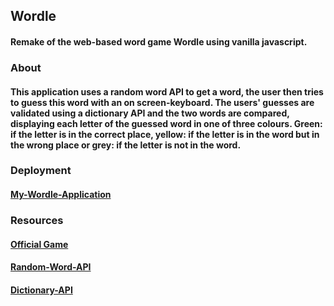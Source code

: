 ## Wordle
#### Remake of the web-based word game Wordle using vanilla javascript.
### About
#### This application uses a random word API to get a word, the user then tries to guess this word with an on screen-keyboard. The users' guesses are validated using a dictionary API and the two words are compared, displaying each letter of the guessed word in one of three colours. Green: if the letter is in the correct place, yellow: if the letter is in the word but in the wrong place or grey: if the letter is not in the word.
####
### Deployment
#### [My-Wordle-Application](https://ethanrussell98.github.io/Wordle/)
### Resources
#### [Official Game](https://www.nytimes.com/games/wordle/index.html)
#### [Random-Word-API](https://random-word-api.herokuapp.com/home)
#### [Dictionary-API](https://dictionaryapi.dev/)
